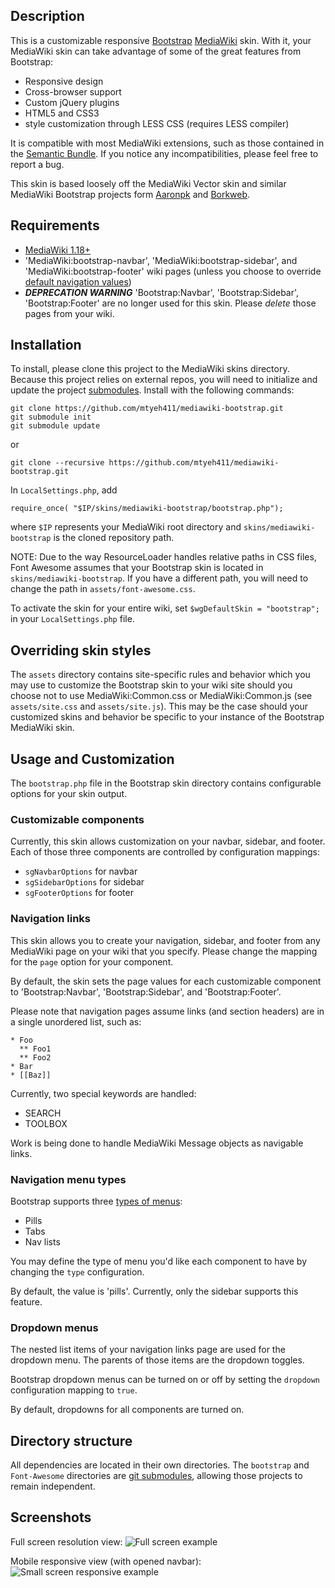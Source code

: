 ## Description ##
This is a customizable responsive [Bootstrap](https://github.com/twitter/bootstrap) [MediaWiki](http://www.mediawiki.org) skin.  With it, your MediaWiki skin can take advantage of some of the great features from Bootstrap:
* Responsive design
* Cross-browser support
* Custom jQuery plugins
* HTML5 and CSS3
* style customization through LESS CSS (requires LESS compiler)

It is compatible with most MediaWiki extensions, such as those contained in the [Semantic Bundle](http://www.mediawiki.org/wiki/SemanticBundle).  If you notice any incompatibilities, please feel free to report a bug.

This skin is based loosely off the MediaWiki Vector skin and similar MediaWiki Bootstrap projects form [Aaronpk](https://github.com/aaronpk/Bootstrap-Skin) and [Borkweb](https://github.com/borkweb/bootstrap-mediawiki).

## Requirements ##
* [MediaWiki 1.18+](http://www.mediawiki.org/wiki/Download)
* 'MediaWiki:bootstrap-navbar', 'MediaWiki:bootstrap-sidebar', and 'MediaWiki:bootstrap-footer' wiki pages (unless you choose to override [default navigation values](https://github.com/mtyeh411/mediawiki-bootstrap/#navigation-links)) 
* ___DEPRECATION WARNING___ 'Bootstrap:Navbar', 'Bootstrap:Sidebar', 'Bootstrap:Footer' are no longer used for this skin.  Please _delete_ those pages from your wiki.

## Installation ##
To install, please clone this project to the MediaWiki skins directory. Because this project relies on external repos, you will need to initialize and update the project [submodules](http://git-scm.com/book/en/Git-Tools-Submodules#Cloning-a-Project-with-Submodules).  Install with the following commands:
    
    git clone https://github.com/mtyeh411/mediawiki-bootstrap.git
    git submodule init
    git submodule update

or
    
    git clone --recursive https://github.com/mtyeh411/mediawiki-bootstrap.git
    

In ```LocalSettings.php```, add
    
    require_once( "$IP/skins/mediawiki-bootstrap/bootstrap.php");
where ```$IP``` represents your MediaWiki root directory and ```skins/mediawiki-bootstrap``` is the cloned repository path.

NOTE: Due to the way ResourceLoader handles relative paths in CSS files, Font Awesome assumes that your Bootstrap skin is located in ```skins/mediawiki-bootstrap```.  If you have a different path, you will need to change the path in ```assets/font-awesome.css```.

To activate the skin for your entire wiki, set `$wgDefaultSkin = "bootstrap";` in your `LocalSettings.php` file.

## Overriding skin styles ##
The ```assets``` directory contains site-specific rules and behavior which you may use to customize the Bootstrap skin to your wiki site should you choose not to use MediaWiki:Common.css or MediaWiki:Common.js (see ```assets/site.css``` and ```assets/site.js```).  This may be the case should your customized skins and behavior be specific to your instance of the Bootstrap MediaWiki skin.

## Usage and Customization ##
The ```bootstrap.php``` file in the Bootstrap skin directory contains configurable options for your skin output.

### Customizable components ###
Currently, this skin allows customization on your navbar, sidebar, and footer.  Each of those three components are controlled by configuration mappings:
* ```sgNavbarOptions``` for navbar
* ```sgSidebarOptions``` for sidebar
* ```sgFooterOptions``` for footer

### Navigation links ###
This skin allows you to create your navigation, sidebar, and footer from any MediaWiki page on your wiki that you specify.  Please change the mapping for the ```page``` option for your component.

By default, the skin sets the page values for each customizable component to 'Bootstrap:Navbar', 'Bootstrap:Sidebar', and 'Bootstrap:Footer'.

Please note that navigation pages assume links (and section headers) are in a single unordered list, such as:

    * Foo
      ** Foo1
      ** Foo2
    * Bar
    * [[Baz]]


Currently, two special keywords are handled:
* SEARCH
* TOOLBOX

Work is being done to handle MediaWiki Message objects as navigable links.

### Navigation menu types ###
Bootstrap supports three [types of menus](http://twitter.github.com/bootstrap/components.html#navs): 
* Pills
* Tabs
* Nav lists

You may define the type of menu you'd like each component to have by changing the ```type``` configuration.  

By default, the value is 'pills'.  Currently, only the sidebar supports this feature.

### Dropdown menus ###
The nested list items of your navigation links page are used for the dropdown menu.  The parents of those items are the dropdown toggles.

Bootstrap dropdown menus can be turned on or off by setting the ```dropdown``` configuration mapping to ```true```. 

By default, dropdowns for all components are turned on.

## Directory structure ##
All dependencies are located in their own directories.  The ```bootstrap``` and ```Font-Awesome``` directories are [git submodules](http://git-scm.com/docs/git-submodule), allowing those projects to remain independent. 

## Screenshots ##
Full screen resolution view:
![Full screen example](http://db.tt/ye7ULcKC)

Mobile responsive view (with opened navbar):
![Small screen responsive example](http://db.tt/0llWKCrz)
